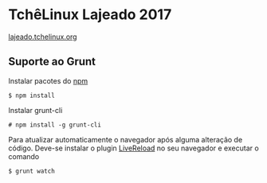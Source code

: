 # TchêLinux Lajeado 2017

[lajeado.tchelinux.org](http://lajeado.tchelinux.org)

## Suporte ao Grunt

Instalar pacotes do [npm](https://www.npmjs.com/)

	$ npm install
	
Instalar grunt-cli

	# npm install -g grunt-cli
	
Para atualizar automaticamente o navegador após alguma alteração de código. Deve-se instalar o plugin [LiveReload](http://livereload.com/extensions) no seu navegador e executar o comando

	$ grunt watch



